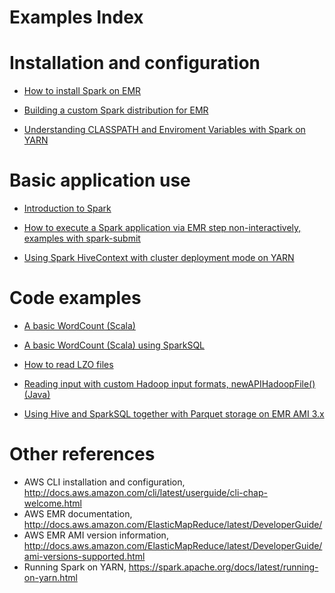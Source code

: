 Examples Index
=============

# Installation and configuration

- [How to install Spark on EMR](../README.md)

- [Building a custom Spark distribution for EMR](building-spark-for-emr.md)

- [Understanding CLASSPATH and Enviroment Variables with Spark on YARN](understanding-classpath-envvars-yarn.md)


# Basic application use

- [Introduction to Spark](introduction-to-spark.md)

- [How to execute a Spark application via EMR step non-interactively, examples with spark-submit](spark-submit-via-step.md)

- [Using Spark HiveContext with cluster deployment mode on YARN](using-hivecontext-yarn-cluster.md)


# Code examples

- [A basic WordCount (Scala)](word-count/)

- [A basic WordCount (Scala) using SparkSQL](wiki-spark-sql/)

- [How to read LZO files](reading-lzo-files.md)

- [Reading input with custom Hadoop input formats, newAPIHadoopFile() (Java)](spark-java-TeraInputFormat-count.md)

- [Using Hive and SparkSQL together with Parquet storage on EMR AMI 3.x](parquet-sparksql-hive-compatibility.md)


# Other references

- AWS CLI installation and configuration, http://docs.aws.amazon.com/cli/latest/userguide/cli-chap-welcome.html
- AWS EMR documentation, http://docs.aws.amazon.com/ElasticMapReduce/latest/DeveloperGuide/
- AWS EMR AMI version information, http://docs.aws.amazon.com/ElasticMapReduce/latest/DeveloperGuide/ami-versions-supported.html
- Running Spark on YARN, https://spark.apache.org/docs/latest/running-on-yarn.html
